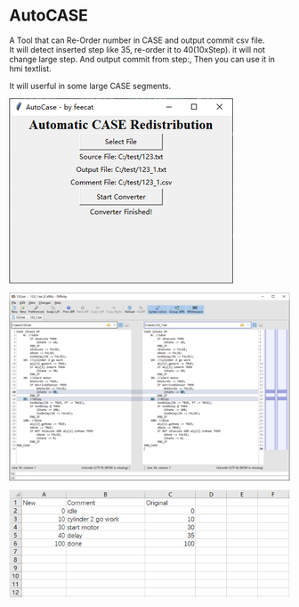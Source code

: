# AutoCASE
A Tool that can Re-Order number in CASE and output commit csv file.  
It will detect inserted step like 35, re-order it to 40(10xStep). it will not change large step. And output commit from step:, Then you can use it in hmi textlist.  

It will userful in some large CASE segments.

![](img/1.png)

![](img/2.png)

![](img/3.png)
